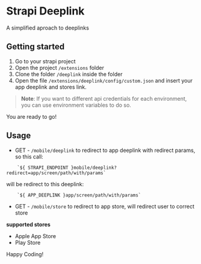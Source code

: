 # Strapi Deeplink

A simplified aproach to deeplinks
 
## Getting started

 1. Go to your strapi project
 2. Open the project `/extensions` folder
 3. Clone the folder `/deeplink` inside the folder
4. Open the file `/extensions/deeplink/config/custom.json` and insert your app deeplink and stores link.
> **Note**: If you want to different api credentials for each environment, you can use environment variables to do so.

You are ready to go!

## Usage 

 - GET - `/mobile/deeplink` 
to redirect to app deeplink with redirect params, so this call:

```es6
    `${ STRAPI_ENDPOINT }mobile/deeplink?redirect=app/screen/path/with/params`
```

will be redirect to this deeplink:

```es6
    `${ APP_DEEPLINK }app/screen/path/with/params`
```

 - GET - `/mobile/store`
to redirect to app store, will redirect user to correct store


**supported stores**
- Apple App Store
- Play Store


Happy Coding!

